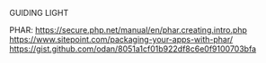GUIDING LIGHT
    
PHAR: 
    https://secure.php.net/manual/en/phar.creating.intro.php
    https://www.sitepoint.com/packaging-your-apps-with-phar/
    https://gist.github.com/odan/8051a1cf01b922df8c6e0f9100703bfa

